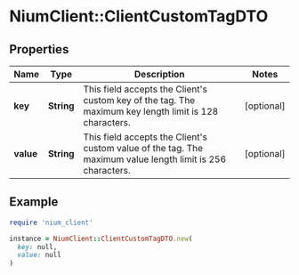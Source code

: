 # NiumClient::ClientCustomTagDTO

## Properties

| Name | Type | Description | Notes |
| ---- | ---- | ----------- | ----- |
| **key** | **String** | This field accepts the Client&#39;s custom key of the tag. The maximum key length limit is 128 characters. | [optional] |
| **value** | **String** | This field accepts the Client&#39;s custom value of the tag. The maximum value length limit is 256 characters. | [optional] |

## Example

```ruby
require 'nium_client'

instance = NiumClient::ClientCustomTagDTO.new(
  key: null,
  value: null
)
```

